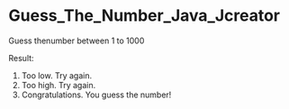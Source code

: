 # Guess_The_Number_Java_Jcreator
Guess thenumber between 1 to 1000

Result:
1. Too low. Try again.
2. Too high. Try again.
3. Congratulations. You guess the number!
